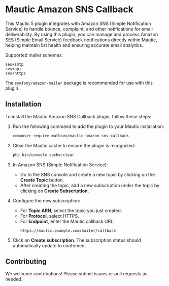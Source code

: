 # Mautic Amazon SNS Callback

This Mautic 5 plugin integrates with Amazon SNS (Simple Notification Service) to handle bounce, complaint, and other notifications for email deliverability. By using this plugin, you can manage and process Amazon SES (Simple Email Service) feedback notifications directly within Mautic, helping maintain list health and ensuring accurate email analytics.

Supported mailer schemes:
```
ses+smtp
ses+api
ses+https
```

The `symfony/amazon-mailer` package is recommended for use with this plugin.

## Installation

To install the Mautic Amazon SNS Callback plugin, follow these steps:

1. Run the following command to add the plugin to your Mautic installation:
    ```bash
    composer require matbcvo/mautic-amazon-sns-callback
    ```

2. Clear the Mautic cache to ensure the plugin is recognized:
    ```bash
    php bin/console cache:clear
    ```

3. In Amazon SNS (Simple Notification Service):
    - Go to the SNS console and create a new topic by clicking on the **Create Topic** button.
    - After creating the topic, add a new subscription under the topic by clicking on **Create Subscription**.

4. Configure the new subscription:
    - For **Topic ARN**, select the topic you just created.
    - For **Protocol**, select HTTPS.
    - For **Endpoint**, enter the Mautic callback URL:
        ```
        https://mautic.example.com/mailer/callback
        ```

5. Click on **Create subscription**. The subscription status should automatically update to confirmed.


## Contributing

We welcome contributions! Please submit issues or pull requests as needed.
